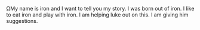 ΩMy name is iron and I want to tell you my story. I was born out of iron. I like to eat iron and play with iron. 
I am helping luke out on this. I am giving him suggestions.
